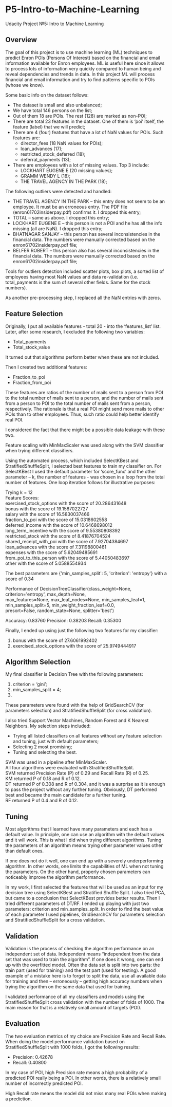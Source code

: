 # P5-Intro-to-Machine-Learning
Udacity Project №5: Intro to Machine Learning

## Overview

The goal of this project is to use machine learning (ML) techniques to predict Enron POIs (Persons Of Interest) based on the financial and email information available for Enron employees.
ML is useful here since it allows to process lots of information very quickly compared to human being and reveal dependencies and trends in data. In this project ML will process financial and email information and try to find patterns specific to POIs (whose we know).

Some basic info on the dataset follows:
* The dataset is small and also unbalanced;
* We have total 146 persons on the list;
* Out of them 18 are POIs. The rest (128) are marked as non-POI;
* There are total 23 features in the dataset. One of them is ‘poi’ itself, the feature (label) that we will predict;
* There are 4 (four) features that have a lot of NaN values for POIs. Such features are:
  * director_fees (18 NaN values for POIs);
  * loan_advances (17);
  * restricted_stock_deferred (18);
  * deferral_payments (13);
* There are employees with a lot of missing values. Top 3 include:
  * LOCKHART EUGENE E (20 missing values);
  * GRAMM WENDY L (18);
  * THE TRAVEL AGENCY IN THE PARK (18);

The following outliers were detected and handled:
* THE TRAVEL AGENCY IN THE PARK – this entry does not seem to be an employee. It must be an erroneous entry. The PDF file (enron61702insiderpay.pdf) confirms it. I dropped this entry;
* TOTAL – same as above. I dropped this entry;
* LOCKHART EUGENE E – this person is not a POI and he has all the info missing (all are NaN). I dropped this entry;
* BHATNAGAR SANJAY – this person has several inconsistencies in the financial data. The numbers were manually corrected based on the enron61702insiderpay.pdf file;
* BELFER ROBERT – this person also has several inconsistencies in the financial data. The numbers were manually corrected based on the enron61702insiderpay.pdf file;

Tools for outliers detection included scatter plots, box plots, a sorted list of employees having most NaN values and data re-validation (i.e. total_payments is the sum of several other fields. Same for the stock numbers). 

As another pre-processing step, I replaced all the NaN entries with zeros.

## Feature Selection

Originally, I put all available features - total 20 - into the ‘features_list’ list. Later, after some research, I excluded the following two variables:
* Total_payments
* Total_stock_value

It turned out that algorithms perform better when these are not included.

Then I created two additional features:
* Fraction_to_poi
* Fraction_from_poi

These features are ratios of the number of mails sent to a person from POI to the total number of mails sent to a person, and the number of mails sent from a person to POI to the total number of mails sent from a person, respectively. The rationale is that a real POI might send more mails to other POIs than to other employees. Thus, such ratio could help better identify real POI.

I considered the fact that there might be a possible data leakage with these two.

Feature scaling with MinMaxScaler was used along with the SVM classifier when trying different classifiers.

Using the automated process, which included SelectKBest and StratifiedShuffleSplit, I selected best features to train my classifier on. For SelectKBest I used the default parameter for ‘score_func’ and the other parameter – k, the number of features - was chosen in a loop from the total number of features. One loop iteration follows for illustrative purposes:

Trying k = 12  
Feature Scores:  
exercised_stock_options with the score of 20.286431648  
bonus with the score of 19.1587022727  
salary with the score of 16.5830037466  
fraction_to_poi with the score of 15.0318602558  
deferred_income with the score of 10.6468698012  
long_term_incentive with the score of 9.55380808392  
restricted_stock with the score of 8.41876704524  
shared_receipt_with_poi with the score of 7.92704384697  
loan_advances with the score of 7.31198800461  
expenses with the score of 5.62049485691  
from_poi_to_this_person with the score of 5.44050483697  
other with the score of 5.0588554934  

The best parameters are {'min_samples_split': 5, 'criterion': 'entropy'} with a score of 0.34

Performance of  DecisionTreeClassifier(class_weight=None, criterion='entropy', max_depth=None,  
    max_features=None, max_leaf_nodes=None, min_samples_leaf=1,  
    min_samples_split=5, min_weight_fraction_leaf=0.0,  
    presort=False, random_state=None, splitter='best')  

Accuracy: 0.83760	Precision: 0.38203	Recall: 0.35300	
	
Finally, I ended up using just the following two features for my classifier:

1.	bonus with the score of 27.6061992402
2.	exercised_stock_options with the score of 25.9749444917

## Algorithm Selection

My final classifier is Decision Tree with the following parameters:
1.	criterion = ‘gini’;
2.	min_samples_split = 4;
3.	
These parameters were found with the help of GridSearchCV (for parameters selection) and StratifiedShuffleSplit (for cross validation).

I also tried Support Vector Machines, Random Forest and K Nearest Neighbors. My selection steps included:
* Trying all listed classifiers on all features without any feature selection and tuning, just with default parameters;
* Selecting 2 most promising;
* Tuning and selecting the best.

SVM was used in a pipeline after MinMaxScaler.  
All four algorithms were evaluated with StratifiedShuffleSplit.  
SVM returned Precision Rate (P) of 0.29 and Recall Rate (R) of 0.25.  
KM returned P of 0.18 and R of 0.12.   
DT returned P of 0.308 and R of 0.304, and it was a surprise as it is enough to pass the project without any further tuning. Obviously, DT performed best and became the main candidate for a further tuning.  
RF returned P of 0.4 and R of 0.12.  

## Tuning

Most algorithms that I learned have many parameters and each has a default value. In principle, one can use an algorithm with the default values and it will work. This is what I did when trying different algorithms. Tuning the parameters of an algorithm means trying other parameter values other than default ones.

If one does not do it well, one can end up with a severely underperforming algorithm. In other words, one limits the capabilities of ML when not tuning the parameters. On the other hand, properly chosen parameters can noticeably improve the algorithm performance.

In my work, I first selected the features that will be used as an input for my decision tree using SelectKBest and Stratified Shuffle Split. I also tried PCA, but came to a conclusion that SelectKBest provides better results. Then I tried different parameters of DT/RF. I ended up playing with just two parameters: criterion and min_samples_split. In order to find the best value of each parameter I used pipelines, GridSearchCV for parameters selection and StratifiedShuffleSplit for a cross validation.

## Validation

Validation is the process of checking the algorithm performance on an independent set of data. Independent means “independent from the data set that was used to train the algorithm”. If one does it wrong, one can end up with the overfitted model. Often the data set is split into two parts: the train part (used for training) and the test part (used for testing). A good example of a mistake here is to forget to split the data, use all available data for training and then – erroneously – getting high accuracy numbers when trying the algorithm on the same data that used for training.

I validated performance of all my classifiers and models using the StratifiedShuffleSplit cross validation with the number of folds of 1000. The main reason for that is a relatively small amount of targets (POI).

## Evaluation

The two evaluation metrics of my choice are Precision Rate and Recall Rate. When doing the model performance validation based on StratifiedShuffleSplit with 1000 folds, I got the following results:

* Precision: 0.42678
* Recall: 0.40800

In my case of POI, high Precision rate means a high probability of a predicted POI really being a POI. In other words, there is a relatively small number of incorrectly predicted POI. 

High Recall rate means the model did not miss many real POIs when making a prediction. 

